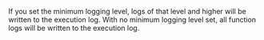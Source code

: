 If you set the minimum logging level, logs of that level and higher will be written to the execution log. With no minimum logging level set, all function logs will be written to the execution log.